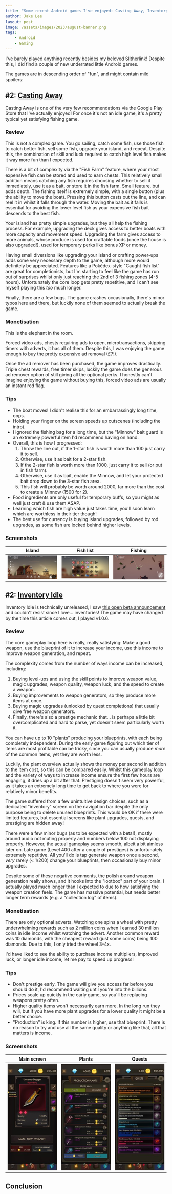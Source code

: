 ```yaml
---
title: "Some recent Android games I've enjoyed: Casting Away, Inventory Idle"
author: Jake Lee
layout: post
image: /assets/images/2023/august-banner.png
tags:
    - Android
    - Gaming
---
```


I've barely played anything recently besides my beloved Slitherlink! Despite this, I did find a couple of new underrated little Android games.

The games are in descending order of "fun", and might contain mild spoilers:

## #2: [Casting Away](https://play.google.com/store/apps/details?id=com.nexelon.castingaway)

Casting Away is one of the very few recommendations via the Google Play Store that I've actually enjoyed! For once it's not an idle game, it's a pretty typical yet satisfying fishing game.

### Review

This is not a complex game. You go sailing, catch some fish, use those fish to catch better fish, sell some fish, upgrade your island, and repeat. Despite this, the combination of skill and luck required to catch high level fish makes it way more fun than I expected.

There is a bit of complexity via the "Fish Farm" feature, where your most expensive fish can be stored and used to earn chests. This relatively small addition means catching any fish requires choosing whether to sell it immediately, use it as a bait, or store it in the fish farm. Small feature, but adds depth. The fishing itself is extremely simple, with a single button (plus the ability to move the boat). Pressing this button casts out the line, and can reel it in whilst it falls through the water. Moving the bait as it falls is essential for avoiding the lower level fish as your expensive fish bait descends to the best fish.

Your island has pretty simple upgrades, but they all help the fishing process. For example, upgrading the deck gives access to better boats with more capacity and movement speed. Upgrading the farm gives access to more animals, whose produce is used for craftable foods (once the house is also upgraded!), used for temporary perks like bonus XP or money. 

Having small diversions like upgrading your island or crafting power-ups adds some very necessary depth to the game, although more would definitely be appreciated. Features like a Pokédex-style "Caught fish list" are great for completionists, but I'm starting to feel like the game has run out of surprises whilst only just reaching the 2nd of 3 fishing zones (4-5 hours). Unfortunately the core loop gets pretty repetitive, and I can't see myself playing this *too* much longer.

Finally, there are a few bugs. The game crashes occasionally, there's minor typos here and there, but luckily none of them seemed to actually break the game.

### Monetisation

This is the elephant in the room. 

Forced video ads, chests requiring ads to open, microtransactions, skipping timers with adverts, it has all of them. Despite this, I was enjoying the game enough to buy the pretty expensive ad removal (£7!).

Once the ad remover has been purchased, the game improves drastically. Triple chest rewards, free timer skips, luckily the game does the generous ad remover option of still giving all the optional perks. I honestly can't imagine enjoying the game without buying this, forced video ads are usually an instant red flag.

### Tips

* The boat moves! I didn't realise this for an embarrassingly long time, oops.
* Holding your finger on the screen speeds up cutscenes (including the intro).
* I ignored the fishing bag for a long time, but the "Minnow" bait guard is an extremely powerful item I'd recommend having on hand.
* Overall, this is how I progressed:
    1. Throw the line out, if the 1-star fish is worth more than 100 just carry it to sell.
    2. Otherwise, use it as bait for a 2-star fish. 
    3. If the 2-star fish is worth more than 1000, just carry it to sell (or put in fish farm).
    4. Otherwise, use it as bait, enable the Minnow, and let your protected bait drop down to the 3-star fish area.
    5. This fish will probably be worth around 2000, far more than the cost to create a Minnow (1500 for 2).
* Food ingredients are only useful for temporary buffs, so you might as well just craft & use them ASAP.
* Learning which fish are high value just takes time, you'll soon learn which are worthless in their tier though!
* The best use for currency is buying island upgrades, followed by rod upgrades, as some fish are locked behind higher levels.

### Screenshots

| Island | Fish list | Fishing |
| --- | --- | --- |
| [![casting away island](/assets/images/2023/aug-fishing-island-thumbnail.jpg)](/assets/images/2023/aug-fishing-island.jpg) | [![casting away fish list](/assets/images/2023/aug-fishing-list-thumbnail.jpg)](/assets/images/2023/aug-fishing-list.jpg) | [![casting away fishing](/assets/images/2023/aug-fishing-fishing-thumbnail.jpg)](/assets/images/2023/aug-fishing-fishing.jpg) |

## #2: [Inventory Idle](https://play.google.com/apps/testing/com.extedcoud.invntoryidle)

Inventory Idle is technically unreleased, I saw [this open beta announcement](https://www.reddit.com/r/incremental_games/comments/16095fc/inventory_idle/) and couldn't resist since I love... inventories! The game may have changed by the time this article comes out, I played v1.0.6.

### Review

The core gameplay loop here is really, really satisfying: Make a good weapon, use the blueprint of it to increase your income, use this income to improve weapon generation, and repeat.

The complexity comes from the number of ways income can be increased, including:
1. Buying level-ups and using the skill points to improve weapon value, magic upgrades, weapon quality, weapon luck, and the speed to create a weapon.
2. Buying improvements to weapon generators, so they produce more items at once.
3. Buying magic upgrades (unlocked by quest completions) that usually give free weapon generators.
4. Finally, there's also a prestige mechanic that... is perhaps a little bit overcomplicated and hard to parse, yet doesn't seem particularly worth it.

You can have up to 10 "plants" producing your blueprints, with each being completely independent. During the early game figuring out which tier of items are most profitable can be tricky, since you can usually produce *more* of the common items, yet they are worth less.

Luckily, the plant overview actually shows the money per second in addition to the item cost, so this can be compared easily. Whilst this gameplay loop and the variety of ways to increase income ensure the first few hours are engaging, it dries up a bit after that. Prestiging doesn't seem very powerful, as it takes an extremely long time to get back to where you were for relatively minor benefits.

The game suffered from a few unintuitive design choices, such as a dedicated "inventory" screen on the navigation bar despite the only purpose being to delete unused blueprints. This would be OK if there were limited features, but essential screens like plant upgrades, quests, and prestiging are hidden away! 

There were a few minor bugs (as to be expected with a beta!), mostly around audio not muting properly and numbers below 100 not displaying properly. However, the actual gameplay seems smooth, albeit a bit aimless later on. Late game (Level 400 after a couple of prestiges) is unfortunately extremely repetitive. All you'll do is tap generate weapon once a second, *very* rarely (< 1/200) change your blueprints, then occasionally buy minor upgrades. 

Despite some of these negative comments, the polish around weapon generation really shows, and it hooks into the "lootbox" part of your brain. I actually played much longer than I expected to due to how satisfying the weapon creation feels. The game has massive potential, but needs better longer term rewards (e.g. a "collection log" of items).

### Monetisation

There are only optional adverts. Watching one spins a wheel with pretty underwhelming rewards such as 2 million coins when I earned 30 million coins in idle income whilst watching the advert. Another common reward was 10 diamonds, with the cheapest reward (just some coins) being 100 diamonds. Due to this, I only tried the wheel 3-4x.

I'd have liked to see the ability to purchase income multipliers, improved luck, or longer idle income, let me pay to speed up progress!

### Tips

* Don't prestige early. The game will give you access far before you should do it, I'd recommend waiting until you're into the billions.
* Prices scale up quickly in the early game, so you'll be replacing weapons pretty often.
* Higher quality items won't necessarily earn more. In the long run they will, but if you have more plant upgrades for a lower quality it might be a better choice.
* "Production" is king. If this number is higher, use that blueprint. There is no reason to try and use all the same quality or anything like that, all that matters is income.

### Screenshots

| Main screen | Plants | Quests |
| --- | --- | --- |
| [![inventory idle main screen](/assets/images/2023/aug-inventory-main-thumbnail.jpg)](/assets/images/2023/aug-inventory-main.jpg) | [![inventory idle plants](/assets/images/2023/aug-inventory-plants-thumbnail.jpg)](/assets/images/2023/aug-inventory-plants.jpg) | [![inventory idle quests](/assets/images/2023/aug-inventory-quests-thumbnail.jpg)](/assets/images/2023/aug-inventory-quests.jpg)

## Conclusion

